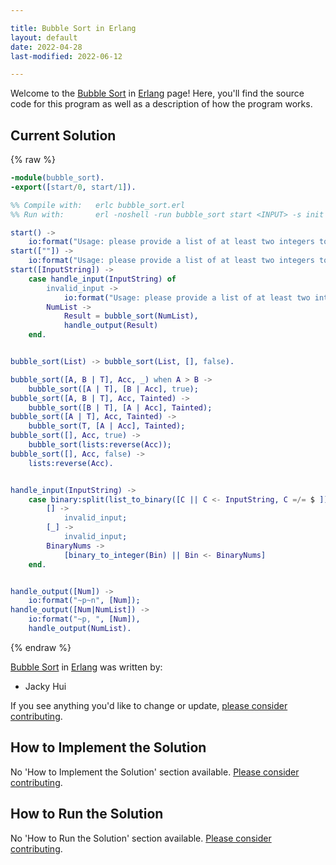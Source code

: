 ```yaml
---

title: Bubble Sort in Erlang
layout: default
date: 2022-04-28
last-modified: 2022-06-12

---
```


Welcome to the [Bubble Sort](https://sampleprograms.io/projects/bubble-sort) in [Erlang](https://sampleprograms.io/languages/erlang) page! Here, you'll find the source code for this program as well as a description of how the program works.

## Current Solution

{% raw %}

```erlang
-module(bubble_sort).
-export([start/0, start/1]).

%% Compile with:   erlc bubble_sort.erl
%% Run with:       erl -noshell -run bubble_sort start <INPUT> -s init stop

start() ->
    io:format("Usage: please provide a list of at least two integers to sort in the format \"1, 2, 3, 4, 5\"~n").
start([""]) ->
    io:format("Usage: please provide a list of at least two integers to sort in the format \"1, 2, 3, 4, 5\"~n");
start([InputString]) ->
    case handle_input(InputString) of
        invalid_input ->
            io:format("Usage: please provide a list of at least two integers to sort in the format \"1, 2, 3, 4, 5\"~n");
        NumList ->
            Result = bubble_sort(NumList),
            handle_output(Result)
    end.


bubble_sort(List) -> bubble_sort(List, [], false).

bubble_sort([A, B | T], Acc, _) when A > B ->
    bubble_sort([A | T], [B | Acc], true);
bubble_sort([A, B | T], Acc, Tainted) ->
    bubble_sort([B | T], [A | Acc], Tainted);
bubble_sort([A | T], Acc, Tainted) ->
    bubble_sort(T, [A | Acc], Tainted);
bubble_sort([], Acc, true) ->
    bubble_sort(lists:reverse(Acc));
bubble_sort([], Acc, false) ->
    lists:reverse(Acc).


handle_input(InputString) ->    
    case binary:split(list_to_binary([C || C <- InputString, C =/= $ ]), <<",">>, [global, trim_all]) of 
        [] ->
            invalid_input;
        [_] ->
            invalid_input;
        BinaryNums ->
            [binary_to_integer(Bin) || Bin <- BinaryNums]
    end.


handle_output([Num]) ->
    io:format("~p~n", [Num]);
handle_output([Num|NumList]) ->
    io:format("~p, ", [Num]),
    handle_output(NumList).
```

{% endraw %}

[Bubble Sort](https://sampleprograms.io/projects/bubble-sort) in [Erlang](https://sampleprograms.io/languages/erlang) was written by:

- Jacky Hui

If you see anything you'd like to change or update, [please consider contributing](https://github.com/TheRenegadeCoder/sample-programs).

## How to Implement the Solution

No 'How to Implement the Solution' section available. [Please consider contributing](https://github.com/TheRenegadeCoder/sample-programs-website).

## How to Run the Solution

No 'How to Run the Solution' section available. [Please consider contributing](https://github.com/TheRenegadeCoder/sample-programs-website).